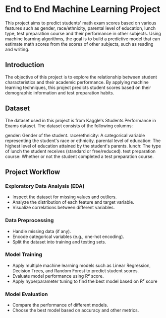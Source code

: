 # End to End Machine Learning Project
This project aims to predict students' math exam scores based on various features such as gender, race/ethnicity, parental level of education, lunch type, test preparation course and their performance in other subjects. Using machine learning algorithms, the goal is to build a predictive model that can estimate math scores from the scores of other subjects, such as reading and writing.

## Introduction
The objective of this project is to explore the relationship between student characteristics and their academic performance. By applying machine learning techniques, this project predicts student scores based on their demographic information and test preparation habits.

## Dataset
The dataset used in this project is from Kaggle's Students Performance in Exams dataset. The dataset consists of the following columns:

gender: Gender of the student.
race/ethnicity: A categorical variable representing the student's race or ethnicity.
parental level of education: The highest level of education attained by the student's parents.
lunch: The type of lunch the student receives (standard or free/reduced).
test preparation course: Whether or not the student completed a test preparation course.

## Project Workflow

### Exploratory Data Analysis (EDA)
* Inspect the dataset for missing values and outliers.
* Analyze the distribution of each feature and target variable.
* Visualize correlations between different variables.

### Data Preprocessing
* Handle missing data (if any).
* Encode categorical variables (e.g., one-hot encoding).
* Split the dataset into training and testing sets.

### Model Training
* Apply multiple machine learning models such as Linear Regression, Decision Trees, and Random Forest to predict student scores.
* Evaluate model performance using R² score.
* Apply hyperparameter tuning to find the best model based on R² score

### Model Evaluation
* Compare the performance of different models.
* Choose the best model based on accuracy and other metrics.